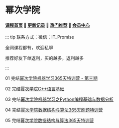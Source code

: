 # 幂次学院

#### [**课程首页**](../../README.md) 💖 [**更新记录**](./gxjl-2023.md) 💖 [**热门推荐**](./rmtj.md) 💖 [**会员中心**](./vip.md)

::: tip
联系方式：微信：IT_Promise

全网课程都有，欢迎私聊

推荐好友下单返利，买的越多，返利越多

:::

01 完结[幂次学院机器学习365天特训营 - 第三期](https://mici.jiqishidai.com/site/course_introduction?id=14)

02 完结[幂次学院C++语言基础](https://mici.jiqishidai.com/site/course_pro?id=13)

03 完结[幂次学院机器学习之Python编程基础与数据分析](https://mici.jiqishidai.com/site/course_introduction?id=5)

04 完结[幂次学院数据结构与算法365天刷题特训营](https://mici.jiqishidai.com/site/course_pro?id=12)

05 完结[幂次学院数据结构与算法365天特训营](https://mici.jiqishidai.com/site/course_introduction?id=11)

